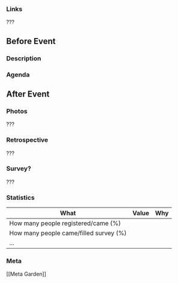 ### Links
???

## Before Event

### Description

### Agenda


## After Event

### Photos
???

### Retrospective
???

### Survey?
???

### Statistics

| What                                   | Value | Why |
| -------------------------------------- | ----- | --- |
| How many people registered/came (%)    |       |     |
| How many people came/filled survey (%) |       |     |
| ...                                    |       |     |

### Meta
[[Meta Garden]]